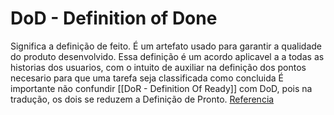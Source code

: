 # DoD - Definition of Done
Significa a definição de feito. É um artefato usado para garantir a qualidade do produto desenvolvido.
Essa definição é um acordo aplicavel a a todas as historias dos usuarios, com o intuito de auxiliar na definição dos pontos necesario para que uma tarefa seja classificada como concluida
É importante não confundir [[DoR - Definition Of Ready]] com DoD, pois na tradução, os dois se reduzem a Definição de Pronto. 
[Referencia](https://www.objective.com.br/insights/definition-of-done-o-que-e/)